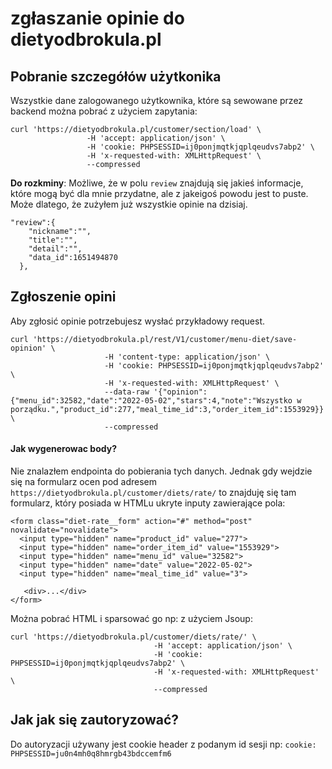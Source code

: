 # zgłaszanie opinie do dietyodbrokula.pl

## Pobranie szczegółów użytkonika

Wszystkie dane zalogowanego użytkownika, które są sewowane przez backend można pobrać z użyciem zapytania: 
```
curl 'https://dietyodbrokula.pl/customer/section/load' \
                 -H 'accept: application/json' \
                 -H 'cookie: PHPSESSID=ij0ponjmqtkjqplqeudvs7abp2' \
                 -H 'x-requested-with: XMLHttpRequest' \
                 --compressed
```

**Do rozkminy**: Możliwe, że w polu `review` znajdują się jakieś informacje, które mogą być dla mnie przydatne, ale z jakeigoś powodu jest to puste. Może dlatego, że zużyłem już wszystkie opinie na dzisiaj.
```
"review":{
    "nickname":"",
    "title":"",
    "detail":"",
    "data_id":1651494870
  },
```

## Zgłoszenie opini

Aby zgłosić opinie potrzebujesz wysłać przykładowy request. 
```
curl 'https://dietyodbrokula.pl/rest/V1/customer/menu-diet/save-opinion' \
                     -H 'content-type: application/json' \
                     -H 'cookie: PHPSESSID=ij0ponjmqtkjqplqeudvs7abp2' \
                     -H 'x-requested-with: XMLHttpRequest' \
                     --data-raw '{"opinion":{"menu_id":32582,"date":"2022-05-02","stars":4,"note":"Wszystko w porządku.","product_id":277,"meal_time_id":3,"order_item_id":1553929}}' \
                     --compressed

```

#### Jak wygenerowac body?

Nie znalazłem endpointa do pobierania tych danych. Jednak gdy wejdzie się na formularz ocen pod adresem `https://dietyodbrokula.pl/customer/diets/rate/` to znajduję się tam formularz, który posiada w HTMLu ukryte inputy zawierające pola:
```
<form class="diet-rate__form" action="#" method="post" novalidate="novalidate">
  <input type="hidden" name="product_id" value="277">
  <input type="hidden" name="order_item_id" value="1553929">
  <input type="hidden" name="menu_id" value="32582">
  <input type="hidden" name="date" value="2022-05-02">
  <input type="hidden" name="meal_time_id" value="3">
                                    
   <div>...</div>
</form>
```

Można pobrać HTML i sparsować go np: z użyciem Jsoup:

```
curl 'https://dietyodbrokula.pl/customer/diets/rate/' \
                                -H 'accept: application/json' \
                                -H 'cookie: PHPSESSID=ij0ponjmqtkjqplqeudvs7abp2' \
                                -H 'x-requested-with: XMLHttpRequest' \
                                --compressed
```

## Jak jak się zautoryzować?

Do autoryzacji używany jest cookie header z podanym id sesji np: `cookie: PHPSESSID=ju0n4mh0q8hmrgb43bdccemfm6`
